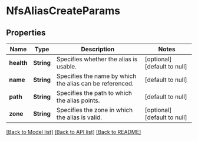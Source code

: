 # NfsAliasCreateParams

## Properties
Name | Type | Description | Notes
------------ | ------------- | ------------- | -------------
**health** | **String** | Specifies whether the alias is usable. | [optional] [default to null]
**name** | **String** | Specifies the name by which the alias can be referenced. | [default to null]
**path** | **String** | Specifies the path to which the alias points. | [default to null]
**zone** | **String** | Specifies the zone in which the alias is valid. | [optional] [default to null]

[[Back to Model list]](../README.md#documentation-for-models) [[Back to API list]](../README.md#documentation-for-api-endpoints) [[Back to README]](../README.md)


